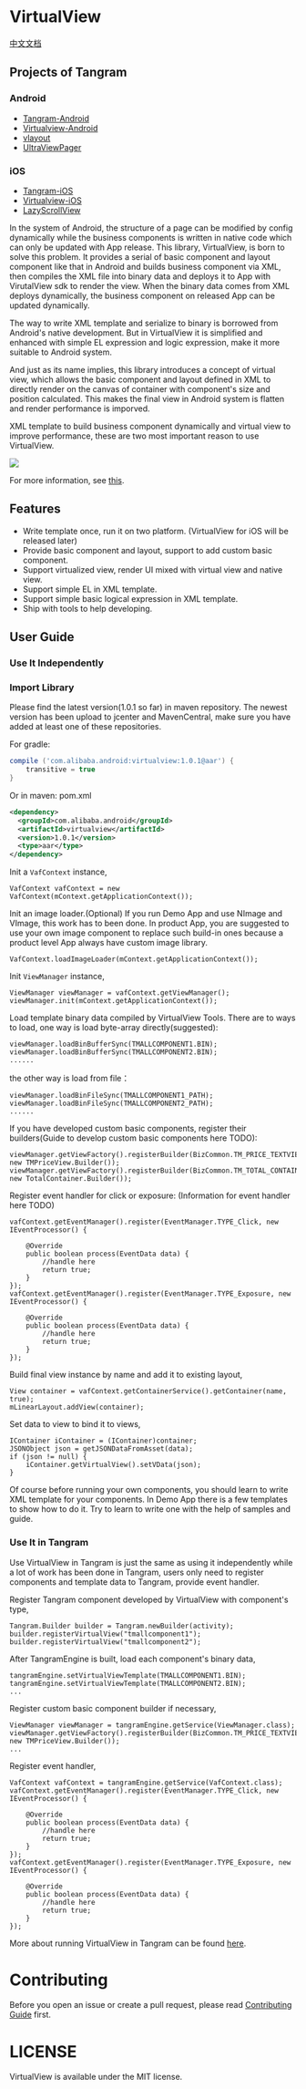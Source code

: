 # VirtualView

[中文文档](README-ch.md)

## Projects of Tangram

### Android

+ [Tangram-Android](https://github.com/alibaba/Tangram-Android)
+ [Virtualview-Android](https://github.com/alibaba/Virtualview-Android)
+ [vlayout](https://github.com/alibaba/vlayout)
+ [UltraViewPager](https://github.com/alibaba/UltraViewPager)

### iOS

+ [Tangram-iOS](https://github.com/alibaba/Tangram-iOS)
+ [Virtualview-iOS](https://github.com/alibaba/VirtualView-iOS)
+ [LazyScrollView](https://github.com/alibaba/lazyscrollview)

In the system of Android, the structure of a page can be modified by config dynamically while the business components is written in native code which can only be updated with App release. This library, VirtualView, is born to solve this problem. It provides a serial of basic component and layout component like that in Android and builds business component via XML, then compiles the XML file into binary data and deploys it to App with VirutalView sdk to render the view. When the binary data comes from XML deploys dynamically, the business component on released App can be updated dynamically.

The way to write XML template and serialize to binary is borrowed from Android's native development. But in VirtualView it is simplified and enhanced with simple EL expression and logic expression, make it more suitable to Android system.

And just as its name implies, this library introduces a concept of virtual view, which allows the basic component and layout defined in XML to directly render on the canvas of container with component's size and position calculated. This makes the final view in Android system is flatten and render performance is imporved.

XML template to build business component dynamically and virtual view to improve performance, these are two most important reason to use VirtualView.

![](https://github.com/alibaba/VirtualView-iOS/raw/master/README/feature.png)

For more information, see [this](http://tangram.pingguohe.net/docs/virtualview/about-virtualview).

## Features

+ Write template once, run it on two platform. (VirtualView for iOS will be released later)
+ Provide basic component and layout, support to add custom basic component.
+ Support virtualized view, render UI mixed with virtual view and native view.
+ Support simple EL in XML template.
+ Support simple basic logical expression in XML template.
+ Ship with tools to help developing.

## User Guide

### Use It Independently


### Import Library

Please find the latest version(1.0.1 so far) in maven repository. The newest version has been upload to jcenter and MavenCentral, make sure you have added at least one of these repositories.

For gradle:
``` gradle
compile ('com.alibaba.android:virtualview:1.0.1@aar') {
	transitive = true
}
```

Or in maven:
pom.xml
``` xml
<dependency>
  <groupId>com.alibaba.android</groupId>
  <artifactId>virtualview</artifactId>
  <version>1.0.1</version>
  <type>aar</type>
</dependency>
```

Init a `VafContext` instance,

```
VafContext vafContext = new VafContext(mContext.getApplicationContext());
```

Init an image loader.(Optional) If you run Demo App and use NImage and VImage, this work has to been done. In product App, you are suggested to use your own image component to replace such build-in ones because a product level App always have custom image library.

```
VafContext.loadImageLoader(mContext.getApplicationContext());
```

Init `ViewManager` instance,

```
ViewManager viewManager = vafContext.getViewManager();
viewManager.init(mContext.getApplicationContext());
```

Load template binary data compiled by VirtualView Tools. There are to ways to load, one way is load byte-array directly(suggested):

```
viewManager.loadBinBufferSync(TMALLCOMPONENT1.BIN);
viewManager.loadBinBufferSync(TMALLCOMPONENT2.BIN);
......
```

the other way is load from file：

```
viewManager.loadBinFileSync(TMALLCOMPONENT1_PATH);
viewManager.loadBinFileSync(TMALLCOMPONENT2_PATH);
......
```

If you have developed custom basic components, register their builders(Guide to develop custom basic components here TODO):

```
viewManager.getViewFactory().registerBuilder(BizCommon.TM_PRICE_TEXTVIEW, new TMPriceView.Builder());
viewManager.getViewFactory().registerBuilder(BizCommon.TM_TOTAL_CONTAINER, new TotalContainer.Builder());
```

Register event handler for click or exposure: (Information for event handler here TODO)

```
vafContext.getEventManager().register(EventManager.TYPE_Click, new IEventProcessor() {

    @Override
    public boolean process(EventData data) {
        //handle here
        return true;
    }
});
vafContext.getEventManager().register(EventManager.TYPE_Exposure, new IEventProcessor() {

    @Override
    public boolean process(EventData data) {
        //handle here
        return true;
    }
});
```

Build final view instance by name and add it to existing layout,

```
View container = vafContext.getContainerService().getContainer(name, true);
mLinearLayout.addView(container);
```

Set data to view to bind it to views,

```
IContainer iContainer = (IContainer)container;
JSONObject json = getJSONDataFromAsset(data);
if (json != null) {
    iContainer.getVirtualView().setVData(json);
}
```

Of course before running your own components, you should learn to write XML template for your components. In Demo App there is a few templates to show how to do it. Try to learn to write one with the help of samples and guide.

### Use It in Tangram

Use VirtualView in Tangram is just the same as using it independently while a lot of work has been done in Tangram, users only need to register components and template data to Tangram, provide event handler.

Register Tangram component developed by VirtualView with component's type,

```
Tangram.Builder builder = Tangram.newBuilder(activity);
builder.registerVirtualView("tmallcomponent1");
builder.registerVirtualView("tmallcomponent2");
```

After TangramEngine is built, load each component's binary data,

```
tangramEngine.setVirtualViewTemplate(TMALLCOMPONENT1.BIN);
tangramEngine.setVirtualViewTemplate(TMALLCOMPONENT2.BIN);
...
```

Register custom basic component builder if necessary,

```
ViewManager viewManager = tangramEngine.getService(ViewManager.class);
viewManager.getViewFactory().registerBuilder(BizCommon.TM_PRICE_TEXTVIEW, new TMPriceView.Builder());
...
```

Register event handler,

```
VafContext vafContext = tangramEngine.getService(VafContext.class);
vafContext.getEventManager().register(EventManager.TYPE_Click, new IEventProcessor() {

    @Override
    public boolean process(EventData data) {
        //handle here
        return true;
    }
});
vafContext.getEventManager().register(EventManager.TYPE_Exposure, new IEventProcessor() {

    @Override
    public boolean process(EventData data) {
        //handle here
        return true;
    }
});
```

More about running VirtualView in Tangram can be found [here](http://tangram.pingguohe.net/docs/android/use-virtualview-in-tangram).

# Contributing

Before you open an issue or create a pull request, please read [Contributing Guide](CONTRIBUTING.md) first.

# LICENSE

VirtualView is available under the MIT license.
